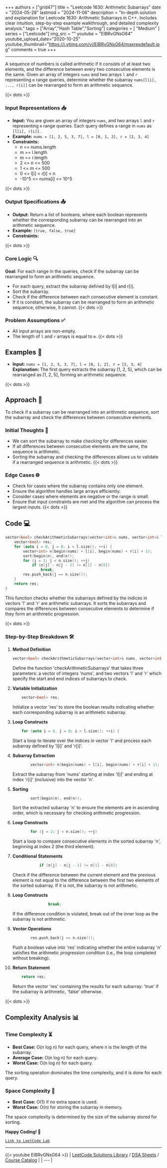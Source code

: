 
+++
authors = ["grid47"]
title = "Leetcode 1630: Arithmetic Subarrays"
date = "2024-05-28"
lastmod = "2024-11-06"
description = "In-depth solution and explanation for Leetcode 1630: Arithmetic Subarrays in C++. Includes clear intuition, step-by-step example walkthrough, and detailed complexity analysis."
tags = ["Array","Hash Table","Sorting"]
categories = [
    "Medium"
]
series = ["Leetcode"]
img_src = ""
youtube = "EIBRvGNsG64"
youtube_upload_date="2020-10-25"
youtube_thumbnail="https://i.ytimg.com/vi/EIBRvGNsG64/maxresdefault.jpg"
comments = true
+++



---
A sequence of numbers is called arithmetic if it consists of at least two elements, and the difference between every two consecutive elements is the same. Given an array of integers `nums` and two arrays `l` and `r` representing `m` range queries, determine whether the subarray `nums[l[i], ..., r[i]]` can be rearranged to form an arithmetic sequence.
<!--more-->
{{< dots >}}
### Input Representations 📥
- **Input:** You are given an array of integers `nums`, and two arrays `l` and `r` representing `m` range queries. Each query defines a range in `nums` as `[l[i], r[i]]`.
- **Example:** `nums = [1, 2, 5, 3, 7], l = [0, 1, 2], r = [2, 3, 4]`
- **Constraints:**
	- n == nums.length
	- m == l.length
	- m == r.length
	- 2 <= n <= 500
	- 1 <= m <= 500
	- 0 <= l[i] < r[i] < n
	- -10^5 <= nums[i] <= 10^5

{{< dots >}}
### Output Specifications 📤
- **Output:** Return a list of booleans, where each boolean represents whether the corresponding subarray can be rearranged into an arithmetic sequence.
- **Example:** `[true, false, true]`
- **Constraints:**

{{< dots >}}
### Core Logic 🔍
**Goal:** For each range in the queries, check if the subarray can be rearranged to form an arithmetic sequence.

- For each query, extract the subarray defined by l[i] and r[i].
- Sort the subarray.
- Check if the difference between each consecutive element is constant.
- If it is constant, the subarray can be rearranged to form an arithmetic sequence; otherwise, it cannot.
{{< dots >}}
### Problem Assumptions ✅
- All input arrays are non-empty.
- The length of `l` and `r` arrays is equal to `m`.
{{< dots >}}
## Examples 🧩
- **Input:** `nums = [1, 2, 5, 3, 7], l = [0, 1, 2], r = [2, 3, 4]`  \
  **Explanation:** The first query extracts the subarray [1, 2, 5], which can be rearranged as [1, 2, 5], forming an arithmetic sequence.

{{< dots >}}
## Approach 🚀
To check if a subarray can be rearranged into an arithmetic sequence, sort the subarray and check the differences between consecutive elements.

### Initial Thoughts 💭
- We can sort the subarray to make checking for differences easier.
- If all differences between consecutive elements are the same, the sequence is arithmetic.
- Sorting the subarray and checking the differences allows us to validate if a rearranged sequence is arithmetic.
{{< dots >}}
### Edge Cases 🌐
- Check for cases where the subarray contains only one element.
- Ensure the algorithm handles large arrays efficiently.
- Consider cases where elements are negative or the range is small.
- Ensure that input constraints are met and the algorithm can process the largest inputs.
{{< dots >}}
## Code 💻
```cpp
vector<bool> checkArithmeticSubarrays(vector<int>& nums, vector<int>& l, vector<int>& r) {
    vector<bool> res;
    for (auto i = 0, j = 0; i < l.size(); ++i) {
        vector<int> n(begin(nums) + l[i], begin(nums) + r[i] + 1);
        sort(begin(n), end(n));
        for (j = 2; j < n.size(); ++j)
            if (n[j] - n[j - 1] != n[1] - n[0])
                break;
        res.push_back(j == n.size());
    }
    return res;
}
```

This function checks whether the subarrays defined by the indices in vectors 'l' and 'r' are arithmetic subarrays. It sorts the subarrays and compares the differences between consecutive elements to determine if they form an arithmetic progression.

{{< dots >}}
### Step-by-Step Breakdown 🛠️
1. **Method Definition**
	```cpp
	vector<bool> checkArithmeticSubarrays(vector<int>& nums, vector<int>& l, vector<int>& r) {
	```
	Define the function 'checkArithmeticSubarrays' that takes three parameters: a vector of integers 'nums', and two vectors 'l' and 'r' which specify the start and end indices of subarrays to check.

2. **Variable Initialization**
	```cpp
	    vector<bool> res;
	```
	Initialize a vector 'res' to store the boolean results indicating whether each corresponding subarray is an arithmetic subarray.

3. **Loop Constructs**
	```cpp
	    for (auto i = 0, j = 0; i < l.size(); ++i) {
	```
	Start a loop to iterate over the indices in vector 'l' and process each subarray defined by 'l[i]' and 'r[i]'.

4. **Subarray Extraction**
	```cpp
	        vector<int> n(begin(nums) + l[i], begin(nums) + r[i] + 1);
	```
	Extract the subarray from 'nums' starting at index 'l[i]' and ending at index 'r[i]' (inclusive) into the vector 'n'.

5. **Sorting**
	```cpp
	        sort(begin(n), end(n));
	```
	Sort the extracted subarray 'n' to ensure the elements are in ascending order, which is necessary for checking arithmetic progression.

6. **Loop Constructs**
	```cpp
	        for (j = 2; j < n.size(); ++j)
	```
	Start a loop to compare consecutive elements in the sorted subarray 'n', beginning at index 2 (the third element).

7. **Conditional Statements**
	```cpp
	            if (n[j] - n[j - 1] != n[1] - n[0])
	```
	Check if the difference between the current element and the previous element is not equal to the difference between the first two elements of the sorted subarray. If it is not, the subarray is not arithmetic.

8. **Loop Constructs**
	```cpp
	                break;
	```
	If the difference condition is violated, break out of the inner loop as the subarray is not arithmetic.

9. **Vector Operations**
	```cpp
	        res.push_back(j == n.size());
	```
	Push a boolean value into 'res' indicating whether the entire subarray 'n' satisfies the arithmetic progression condition (i.e., the loop completed without breaking).

10. **Return Statement**
	```cpp
	    return res;
	```
	Return the vector 'res' containing the results for each subarray: 'true' if the subarray is arithmetic, 'false' otherwise.

{{< dots >}}
## Complexity Analysis 📊
### Time Complexity ⏳
- **Best Case:** O(n log n) for each query, where n is the length of the subarray.
- **Average Case:** O(n log n) for each query.
- **Worst Case:** O(n log n) for each query.

The sorting operation dominates the time complexity, and it is done for each query.

### Space Complexity 💾
- **Best Case:** O(1) if no extra space is used.
- **Worst Case:** O(n) for storing the subarray in memory.

The space complexity is determined by the size of the subarray stored for sorting.

**Happy Coding! 🎉**


[`Link to LeetCode Lab`](https://leetcode.com/problems/arithmetic-subarrays/description/)

---
{{< youtube EIBRvGNsG64 >}}
| [LeetCode Solutions Library](https://grid47.xyz/leetcode/) / [DSA Sheets](https://grid47.xyz/sheets/) / [Course Catalog](https://grid47.xyz/courses/) |
| --- |
